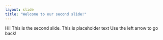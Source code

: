 ```yaml
---
layout: slide
title: "Welcome to our second slide!"
---
```

Hi! This is the second slide.
This is placeholder text
Use the left arrow to go back!
